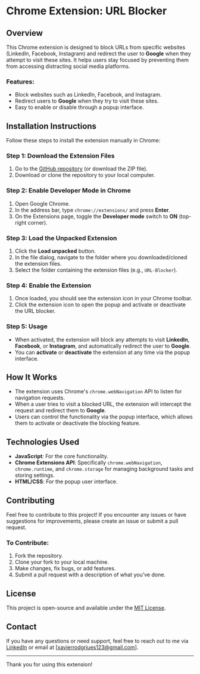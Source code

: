 # Chrome Extension: URL Blocker

## Overview

This Chrome extension is designed to block URLs from specific websites (LinkedIn, Facebook, Instagram) and redirect the user to **Google** when they attempt to visit these sites. It helps users stay focused by preventing them from accessing distracting social media platforms.

### Features:
- Block websites such as LinkedIn, Facebook, and Instagram.
- Redirect users to **Google** when they try to visit these sites.
- Easy to enable or disable through a popup interface.

## Installation Instructions

Follow these steps to install the extension manually in Chrome:

### Step 1: Download the Extension Files
1. Go to the [GitHub repository](https://github.com/Xavierrodgriues/Social-Site-Redirector) (or download the ZIP file).
2. Download or clone the repository to your local computer.

### Step 2: Enable Developer Mode in Chrome
1. Open Google Chrome.
2. In the address bar, type `chrome://extensions/` and press **Enter**.
3. On the Extensions page, toggle the **Developer mode** switch to **ON** (top-right corner).

### Step 3: Load the Unpacked Extension
1. Click the **Load unpacked** button.
2. In the file dialog, navigate to the folder where you downloaded/cloned the extension files.
3. Select the folder containing the extension files (e.g., `URL-Blocker`).

### Step 4: Enable the Extension
1. Once loaded, you should see the extension icon in your Chrome toolbar.
2. Click the extension icon to open the popup and activate or deactivate the URL blocker.

### Step 5: Usage
- When activated, the extension will block any attempts to visit **LinkedIn**, **Facebook**, or **Instagram**, and automatically redirect the user to **Google**.
- You can **activate** or **deactivate** the extension at any time via the popup interface.

## How It Works
- The extension uses Chrome's `chrome.webNavigation` API to listen for navigation requests.
- When a user tries to visit a blocked URL, the extension will intercept the request and redirect them to **Google**.
- Users can control the functionality via the popup interface, which allows them to activate or deactivate the blocking feature.

## Technologies Used
- **JavaScript**: For the core functionality.
- **Chrome Extensions API**: Specifically `chrome.webNavigation`, `chrome.runtime`, and `chrome.storage` for managing background tasks and storing settings.
- **HTML/CSS**: For the popup user interface.

## Contributing

Feel free to contribute to this project! If you encounter any issues or have suggestions for improvements, please create an issue or submit a pull request.

### To Contribute:
1. Fork the repository.
2. Clone your fork to your local machine.
3. Make changes, fix bugs, or add features.
4. Submit a pull request with a description of what you’ve done.

## License
This project is open-source and available under the [MIT License](LICENSE).

## Contact
If you have any questions or need support, feel free to reach out to me via [LinkedIn](https://www.linkedin.com/in/xavier-rodrigues-70950a254/) or email at [xavierrodgriues123@gmail.com].

---

Thank you for using this extension!
